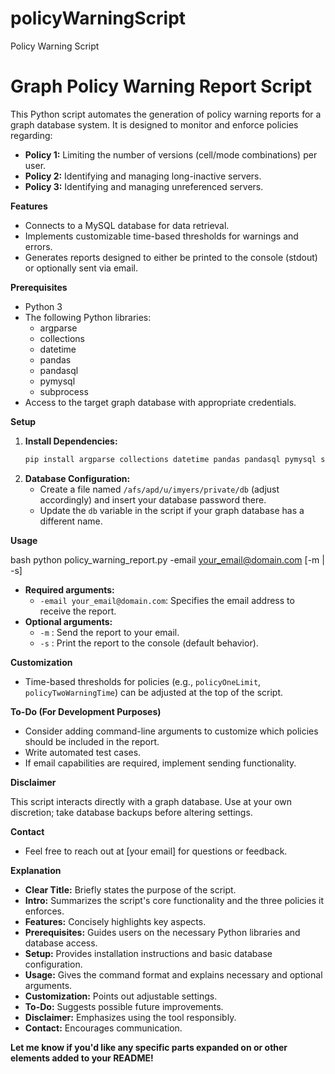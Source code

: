 # policyWarningScript
Policy Warning Script

# Graph Policy Warning Report Script

This Python script automates the generation of policy warning reports for a graph database system. It is designed to monitor and enforce policies regarding:

* **Policy 1:** Limiting the number of versions (cell/mode combinations) per user.
* **Policy 2:** Identifying and managing long-inactive servers.
* **Policy 3:** Identifying and managing unreferenced servers.

**Features**

* Connects to a MySQL database for data retrieval.
* Implements customizable time-based thresholds for warnings and errors.
* Generates reports designed to either be printed to the console (stdout) or optionally sent via email.

**Prerequisites**

* Python 3 
* The following Python libraries:
    * argparse
    * collections
    * datetime
    * pandas
    * pandasql
    * pymysql 
    * subprocess
* Access to the target graph database with appropriate credentials.

**Setup**

1. **Install Dependencies:**
   ```bash
   pip install argparse collections datetime pandas pandasql pymysql subprocess
   
2. **Database Configuration:**
   * Create a file named `/afs/apd/u/imyers/private/db` (adjust accordingly) and insert your database password there.
   * Update the `db` variable in the script if your graph database has a different name.

**Usage**

bash
python policy_warning_report.py -email your_email@domain.com [-m | -s] 


* **Required arguments:**
   * `-email your_email@domain.com`: Specifies the email address to receive the report.
* **Optional arguments:**
   * `-m` : Send the report to your email.
   * `-s` : Print the report to the console (default behavior).

**Customization**

* Time-based thresholds for policies (e.g., `policyOneLimit`, `policyTwoWarningTime`) can be adjusted at the top of the script.  

**To-Do (For Development Purposes)**
* Consider adding command-line arguments to customize which policies should be included in the report.
* Write automated test cases.
* If email capabilities are required, implement sending functionality.

**Disclaimer**

This script interacts directly with a graph database. Use at your own discretion; take database backups before altering settings. 

**Contact**

* Feel free to reach out at [your email] for questions or feedback. 
 

**Explanation**

* **Clear Title:** Briefly states the purpose of the script.
* **Intro:**  Summarizes the script's core functionality and the three policies it enforces.
* **Features:** Concisely highlights key aspects.
* **Prerequisites:** Guides users on the necessary Python libraries and database access.
* **Setup:** Provides installation instructions and basic database configuration.
* **Usage:**  Gives the command format and explains necessary and optional arguments.
* **Customization:** Points out adjustable settings.
* **To-Do:** Suggests possible future improvements.
* **Disclaimer:** Emphasizes using the tool responsibly.
* **Contact:** Encourages communication.

**Let me know if you'd like any specific parts expanded on or other elements added to your README!** 
